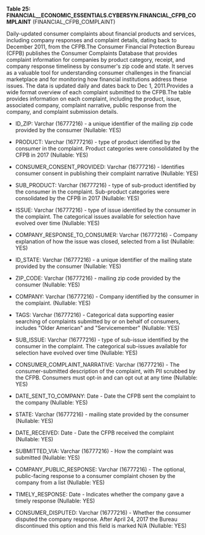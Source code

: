 **Table 25: FINANCIAL__ECONOMIC_ESSENTIALS.CYBERSYN.FINANCIAL_CFPB_COMPLAINT** (FINANCIAL_CFPB_COMPLAINT)

Daily-updated consumer complaints about financial products and services, including company responses and complaint details, dating back to December 2011, from the CFPB.The Consumer Financial Protection Bureau (CFPB) publishes the Consumer Complaints Database that provides complaint information for companies by product category, receipt, and company response timeliness by consumer's zip code and state. It serves as a valuable tool for understanding consumer challenges in the financial marketplace and for monitoring how financial institutions address these issues. The data is updated daily and dates back to Dec 1, 2011.Provides a wide format overview of each complaint submitted to the CFPB.The table provides information on each complaint, including the product, issue, associated company, complaint narrative, public response from the company, and complaint submission details.

- ID_ZIP: Varchar (16777216) - a unique identifier of the mailing zip code provided by the consumer (Nullable: YES)

- PRODUCT: Varchar (16777216) - type of product identified by the consumer in the complaint.  Product categories were consolidated by the CFPB in 2017 (Nullable: YES)

- CONSUMER_CONSENT_PROVIDED: Varchar (16777216) - Identifies consumer consent in publishing their complaint narrative (Nullable: YES)

- SUB_PRODUCT: Varchar (16777216) - type of sub-product identified by the consumer in the complaint.  Sub-product categories were consolidated by the CFPB in 2017 (Nullable: YES)

- ISSUE: Varchar (16777216) - type of issue identified by the consumer in the complaint.  The categorical issues available for selection have evolved over time (Nullable: YES)

- COMPANY_RESPONSE_TO_CONSUMER: Varchar (16777216) - Company explanation of how the issue was closed, selected from a list (Nullable: YES)

- ID_STATE: Varchar (16777216) - a unique identifier of the mailing state provided by the consumer (Nullable: YES)

- ZIP_CODE: Varchar (16777216) - mailing zip code provided by the consumer (Nullable: YES)

- COMPANY: Varchar (16777216) - Company identified by the consumer in the complaint. (Nullable: YES)

- TAGS: Varchar (16777216) - Categorical data supporting easier searching of complaints submitted by or on behalf of consumers, includes "Older American" and "Servicemember" (Nullable: YES)

- SUB_ISSUE: Varchar (16777216) - type of sub-issue identified by the consumer in the complaint.  The categorical sub-issues available for selection have evolved over time (Nullable: YES)

- CONSUMER_COMPLAINT_NARRATIVE: Varchar (16777216) - The consumer-submitted description of the complaint, with PII scrubbed by the CFPB.  Consumers must opt-in and can opt out at any time (Nullable: YES)

- DATE_SENT_TO_COMPANY: Date - Date the CFPB sent the complaint to the company (Nullable: YES)

- STATE: Varchar (16777216) - mailing state provided by the consumer (Nullable: YES)

- DATE_RECEIVED: Date - Date the CFPB received the complaint (Nullable: YES)

- SUBMITTED_VIA: Varchar (16777216) - How the complaint was submitted (Nullable: YES)

- COMPANY_PUBLIC_RESPONSE: Varchar (16777216) - The optional, public-facing response to a consumer complaint chosen by the company from a list (Nullable: YES)

- TIMELY_RESPONSE: Date - Indicates whether the company gave a timely response (Nullable: YES)

- CONSUMER_DISPUTED: Varchar (16777216) - Whether the consumer disputed the company response.  After April 24, 2017 the Bureau discontinued this option and this field is marked N/A (Nullable: YES)

